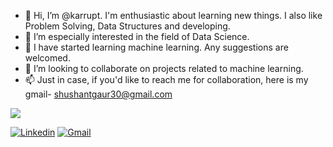 - 👋 Hi, I’m @karrupt. I'm enthusiastic about learning new things. I also like Problem Solving, Data Structures and developing. 
- 👀 I’m especially interested in the field of Data Science.
- 🌱 I have started learning machine learning. 
     Any suggestions  are welcomed.
- 💞️ I’m looking to collaborate on projects related to machine learning.
- 📫 Just in case, if you'd like to reach me for collaboration, here is my gmail- shushantgaur30@gmail.com 

<img src='https://github-readme-stats.vercel.app/api?username=karrupt&&show_icons=true&title_color=ff0000&icon_color=bb2acf&text_color=7fffd4&bg_color=151515'>

[![Linkedin](https://img.shields.io/badge/Shushant_Gaur-black?style=flat&logo=Linkedin&logoColor=blue&link=https://www.linkedin.com/in/shushant-gaur-08842518b/)](https://www.linkedin.com/in/shushant-gaur-08842518b/)
[![Gmail](https://img.shields.io/badge/Shushant_Gaur-black?style=flat&logo=Gmail&logoColor=brown&link=shushantgaur30@gmail.com)](shushantgaur30@gmail.com)
<!---
karrupt/karrupt is a ✨ special ✨ repository because its `README.md` (this file) appears on your GitHub profile.
You can click the Preview link to take a look at your changes.
--->
